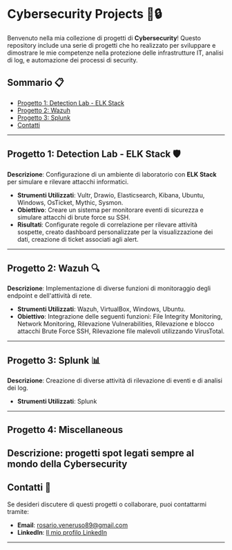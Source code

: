 # Cybersecurity Projects 🚨🔒

Benvenuto nella mia collezione di progetti di **Cybersecurity**! Questo repository include una serie di progetti che ho realizzato per sviluppare e dimostrare le mie competenze nella protezione delle infrastrutture IT, analisi di log, e automazione dei processi di security.

## Sommario 📋
- [Progetto 1: Detection Lab - ELK Stack](https://github.com/RosarioVeneruso/Cybersecurity/tree/97931e8822ee7811e837b3e260adc7c636df0656/Detection-lab)
- [Progetto 2: Wazuh](#progetto-2-Wazuh)
- [Progetto 3: Splunk](#progetto-3-Splunk)
- [Contatti](#contatti)

---

## Progetto 1: Detection Lab - ELK Stack 🛡️
**Descrizione**: Configurazione di un ambiente di laboratorio con **ELK Stack** per simulare e rilevare attacchi informatici.
- **Strumenti Utilizzati**: Vultr, Drawio, Elasticsearch, Kibana, Ubuntu, Windows, OsTicket, Mythic, Sysmon.
- **Obiettivo**: Creare un sistema per monitorare eventi di sicurezza e simulare attacchi di brute force su SSH.
- **Risultati**: Configurate regole di correlazione per rilevare attività sospette, creato dashboard personalizzate per la visualizzazione dei dati, creazione di ticket associati agli alert.

---

## Progetto 2: Wazuh 🔍
**Descrizione**: Implementazione di diverse funzioni di monitoraggio degli endpoint e dell'attività di rete.
- **Strumenti Utilizzati**: Wazuh, VirtualBox, Windows, Ubuntu.
- **Obiettivo**: Integrazione delle seguenti funzioni: File Integrity Monitoring, Network Monitoring, Rilevazione Vulnerabilities, Rilevazione e blocco attacchi Brute Force SSH, Rilevazione file malevoli utilizzando VirusTotal.


---

## Progetto 3: Splunk 📊
**Descrizione**: Creazione di diverse attività di rilevazione di eventi e di analisi dei log.
- **Strumenti Utilizzati**: Splunk


---

## Progetto 4: Miscellaneous
**Descrizione**: progetti spot legati sempre al mondo della Cybersecurity
---


## Contatti 📧
Se desideri discutere di questi progetti o collaborare, puoi contattarmi tramite:
- **Email**: rosario.veneruso89@gmail.com
- **LinkedIn**: [Il mio profilo LinkedIn](https://linkedin.com/in/tuoprofilo)

---

